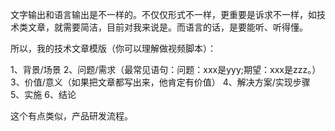 文字输出和语言输出是不一样的。不仅仅形式不一样，更重要是诉求不一样，如技术类文章，就需要简洁，目前对我来说是。而语言的话，是要能听、听得懂。

所以，我的技术文章模版（你可以理解做视频脚本）：

1、背景/场景
2、问题/需求（最常见语句：问题：xxx是yyy;期望：xxx是zzz。）
3、价值/意义（如果把文章都写出来，他肯定有价值）
4、解决方案/实现步骤
5、实施
6、结论

这个有点类似，产品研发流程。
